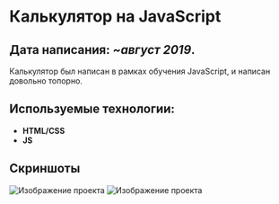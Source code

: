 # Калькулятор на JavaScript

## Дата написания: *~август 2019*.

Калькулятор был написан в рамках обучения JavaScript, и написан довольно топорно.

## Используемые технологии:

- **HTML/CSS**
- **JS**

## Скриншоты

![Изображение проекта](https://i.ibb.co/HPNXjq3/1.png)
![Изображение проекта](https://i.ibb.co/MNR82hj/2.png)